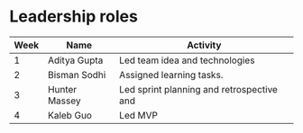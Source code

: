 # Leadership roles

| Week | Name           | Activity                                               |
|---|-------------------|--------------------------------------------------------|
| 1 | Aditya Gupta      | Led team idea and technologies                         | 
| 2 | Bisman Sodhi      | Assigned learning tasks.                               | 
| 3 | Hunter Massey     | Led sprint planning and retrospective and              | 
| 4 | Kaleb Guo         | Led MVP                                                |
